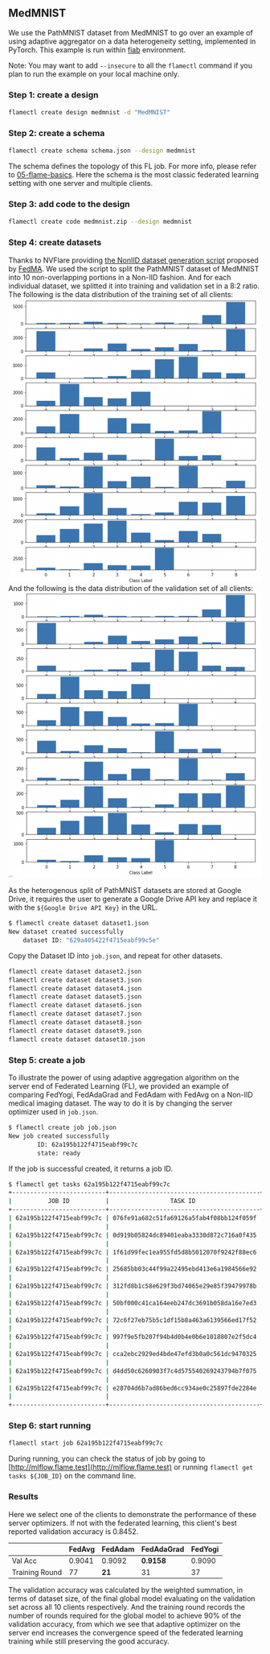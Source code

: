 ## MedMNIST

We use the PathMNIST dataset from MedMNIST to go over an example of using adaptive aggregator on a data heterogeneity setting, implemented in PyTorch. This example is run within [fiab](../../docs/03-fiab.md) environment.

Note: You may want to add `--insecure` to all the `flamectl` command if you plan to run the example on your local machine only.

### Step 1: create a design

```bash
flamectl create design medmnist -d "MedMNIST"
```

### Step 2: create a schema 

```bash
flamectl create schema schema.json --design medmnist
```

The schema defines the topology of this FL job. For more info, please refer to [05-flame-basics](05-flame-basics.md). Here the schema is the most classic federated learning setting with one server and multiple clients.

### Step 3: add code to the design

```bash
flamectl create code medmnist.zip --design medmnist
```

### Step 4: create datasets

Thanks to NVFlare providing [the NonIID dataset generation script](https://github.com/NVIDIA/NVFlare/blob/main/examples/cifar10/pt/utils/prepare_data.py) proposed by [FedMA](https://github.com/IBM/FedMA). We used the script to split the PathMNIST dataset of MedMNIST into 10 non-overlapping portions in a Non-IID fashion. And for each individual dataset, we splitted it into training and validation set in a 8:2 ratio. The following is the data distribution of the training set of all clients:
![train_summary](images/train_summary.png)
And the following is the data distribution of the validation set of all clients:
![val_summary](images/val_summary.png)

As the heterogenous split of PathMNIST datasets are stored at Google Drive, it requires the user to generate a Google Drive API key and replace it with the `${Google Drive API Key}` in the URL.

```bash
$ flamectl create dataset dataset1.json
New dataset created successfully
	dataset ID: "629a405422f4715eabf99c5e"
```

Copy the Dataset ID into `job.json`, and repeat for other datasets.

```bash
flamectl create dataset dataset2.json
flamectl create dataset dataset3.json
flamectl create dataset dataset4.json
flamectl create dataset dataset5.json
flamectl create dataset dataset6.json
flamectl create dataset dataset7.json
flamectl create dataset dataset8.json
flamectl create dataset dataset9.json
flamectl create dataset dataset10.json
```

### Step 5: create a job

To illustrate the power of using adaptive aggregation algorithm on the server end of Federated Learning (FL), we provided an example of comparing FedYogi, FedAdaGrad and FedAdam with FedAvg on a Non-IID medical imaging dataset. The way to do it is by changing the server optimizer used in `job.json`.

```bash
$ flamectl create job job.json
New job created successfully
        ID: 62a195b122f4715eabf99c7c
        state: ready
```

If the job is successful created, it returns a job ID.

```bash
$ flamectl get tasks 62a195b122f4715eabf99c7c
+--------------------------+------------------------------------------+--------+-----------+--------------------------------+
|          JOB ID          |                 TASK ID                  |  TYPE  |   STATE   |           TIMESTAMP            |
+--------------------------+------------------------------------------+--------+-----------+--------------------------------+
| 62a195b122f4715eabf99c7c | 076fe91a682c51fa69126a5fab4f08bb124f059f | system | completed | 2022-06-09 14:01:31.334 +0000  |
|                          |                                          |        |           | UTC                            |
| 62a195b122f4715eabf99c7c | 0d919b05824dc89401eaba3330d872c716a0f435 | system | completed | 2022-06-09 14:01:25.771 +0000  |
|                          |                                          |        |           | UTC                            |
| 62a195b122f4715eabf99c7c | 1f61d99fec1ea955fd5d8b5012070f9242f88ec6 | system | completed | 2022-06-09 14:01:25.761 +0000  |
|                          |                                          |        |           | UTC                            |
| 62a195b122f4715eabf99c7c | 25685bb03c44f99a22495ebd413e6a1984566e92 | system | completed | 2022-06-09 14:01:25.76 +0000   |
|                          |                                          |        |           | UTC                            |
| 62a195b122f4715eabf99c7c | 312fd8b1c58e629f3bd74065e29e85f39479978b | system | completed | 2022-06-09 14:01:25.771 +0000  |
|                          |                                          |        |           | UTC                            |
| 62a195b122f4715eabf99c7c | 50bf000c41ca164eeb247dc3691b058da16e7ed3 | system | completed | 2022-06-09 14:01:25.771 +0000  |
|                          |                                          |        |           | UTC                            |
| 62a195b122f4715eabf99c7c | 72c6f27eb75b5c1df15b8a463a6139566ed17f52 | system | completed | 2022-06-09 14:01:25.763 +0000  |
|                          |                                          |        |           | UTC                            |
| 62a195b122f4715eabf99c7c | 997f9e5fb207f94b4d0b4e0b6e1018807e2f5dc4 | system | completed | 2022-06-09 14:01:25.76 +0000   |
|                          |                                          |        |           | UTC                            |
| 62a195b122f4715eabf99c7c | cca2ebc2929ed4bde47efd3b0a0c561dc9470325 | system | completed | 2022-06-09 14:01:25.771 +0000  |
|                          |                                          |        |           | UTC                            |
| 62a195b122f4715eabf99c7c | d4dd50c6260903f7c4d575540269243794b7f075 | system | completed | 2022-06-09 14:01:25.761 +0000  |
|                          |                                          |        |           | UTC                            |
| 62a195b122f4715eabf99c7c | e28704d6b7ad86bed6cc934ae0c25897fde2284e | system | completed | 2022-06-09 14:01:25.771 +0000  |
|                          |                                          |        |           | UTC                            |
+--------------------------+------------------------------------------+--------+-----------+--------------------------------+
```

### Step 6: start running

```bash
flamectl start job 62a195b122f4715eabf99c7c
```

During running, you can check the status of job by going to [http://mlflow.flame.test](http://mlflow.flame.test) or running `flamectl get tasks ${JOB_ID}` on the command line.

### Results

Here we select one of the clients to demonstrate the performance of these server optimizers. If not with the federated learning, this client's best reported validation accuracy is 0.8452.

|   |FedAvg|FedAdam|FedAdaGrad|FedYogi|
|---|---|---|---|---|
|Val Acc|0.9041|0.9092|**0.9158**|0.9090|
|Training Round|77|**21**|31|37|

The validation accuracy was calculated by the weighted summation, in terms of dataset size, of the final global model evaluating on the validation set across all 10 clients respectively. And the training round records the number of rounds required for the global model to achieve 90% of the validation accuracy, from which we see that adaptive optimizer on the server end increases the convergence speed of the federated learning training while still preserving the good accuracy. 
